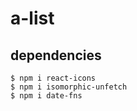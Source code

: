# a-list

## dependencies

```
$ npm i react-icons
$ npm i isomorphic-unfetch
$ npm i date-fns



```
